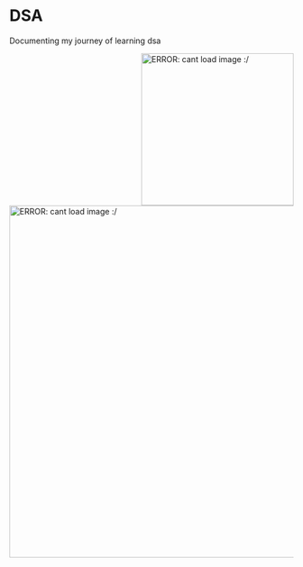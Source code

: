 # DSA
Documenting my journey of learning dsa 

<img src="https://media.giphy.com/media/zMukICnMEZmSf8zvXd/giphy.gif" align="right"  width="270" height="auto" alt="ERROR: cant load image :/"/> 
<img src="https://media.giphy.com/media/3o6Yg4GUVgIUg3bf7W/giphy.gif" align="left"  width="625" height="auto" alt="ERROR: cant load image :/"/> 
